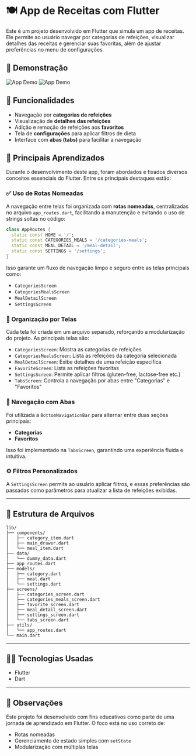 # 🍽️ App de Receitas com Flutter

Este é um projeto desenvolvido em Flutter que simula um app de receitas. Ele permite ao usuário navegar por categorias de refeições, visualizar detalhes das receitas e gerenciar suas favoritas, além de ajustar preferências no menu de configurações.


## 📱 Demonstração

![App Demo](assets/demo/demo_gif_1.gif) ![App Demo](assets/demo/demo_gif_2.gif)



## 📱 Funcionalidades

- Navegação por **categorias de refeições**
- Visualização de **detalhes das refeições**
- Adição e remoção de refeições aos **favoritos**
- Tela de **configurações** para aplicar filtros de dieta
- Interface com **abas (tabs)** para facilitar a navegação

## 🧠 Principais Aprendizados

Durante o desenvolvimento deste app, foram abordados e fixados diversos conceitos essenciais do Flutter. Entre os principais destaques estão:

### ✅ Uso de Rotas Nomeadas

A navegação entre telas foi organizada com **rotas nomeadas**, centralizadas no arquivo `app_routes.dart`, facilitando a manutenção e evitando o uso de strings soltas no código:

```dart
class AppRoutes {
  static const HOME = '/';
  static const CATEGORIES_MEALS = '/categories-meals';
  static const MEAL_DETAIL = '/meal-detail';
  static const SETTINGS = '/settings';
}
```

Isso garante um fluxo de navegação limpo e seguro entre as telas principais como:

- `CategoriesScreen`
- `CategoriesMealsScreen`
- `MealDetailScreen`
- `SettingsScreen`

### 🧩 Organização por Telas

Cada tela foi criada em um arquivo separado, reforçando a modularização do projeto. As principais telas são:

- `CategoriesScreen`: Mostra as categorias de refeições
- `CategoriesMealsScreen`: Lista as refeições da categoria selecionada
- `MealDetailScreen`: Exibe detalhes de uma refeição específica
- `FavoriteScreen`: Lista as refeições favoritas
- `SettingsScreen`: Permite aplicar filtros (gluten-free, lactose-free etc.)
- `TabsScreen`: Controla a navegação por abas entre "Categorias" e "Favoritos"

### 🔁 Navegação com Abas

Foi utilizada a `BottomNavigationBar` para alternar entre duas seções principais:

- **Categorias**
- **Favoritos**

Isso foi implementado na `TabsScreen`, garantindo uma experiência fluida e intuitiva.

### ⚙️ Filtros Personalizados

A `SettingsScreen` permite ao usuário aplicar filtros, e essas preferências são passadas como parâmetros para atualizar a lista de refeições exibidas.

---

## 📂 Estrutura de Arquivos

```
lib/
├── components/
│   ├── category_item.dart
│   ├── main_drawer.dart
│   └── meal_item.dart
├── data/
│   └── dummy_data.dart
├── app_routes.dart
├── models/
│   ├── category.dart
│   ├── meal.dart
│   └── settings.dart
├── screens/
│   ├── categories_screen.dart
│   ├── categories_meals_screen.dart
│   ├── favorite_screen.dart
│   ├── meal_detail_screen.dart
│   ├── settings_screen.dart
│   └── tabs_screen.dart
├── utils/
│   └── app_routes.dart
└── main.dart

```

---

## 🧑‍💻 Tecnologias Usadas

- Flutter
- Dart

---

## 📌 Observações

Este projeto foi desenvolvido com fins educativos como parte de uma jornada de aprendizado em Flutter. O foco está no uso correto de:

- Rotas nomeadas
- Gerenciamento de estado simples com `setState`
- Modularização com múltiplas telas

